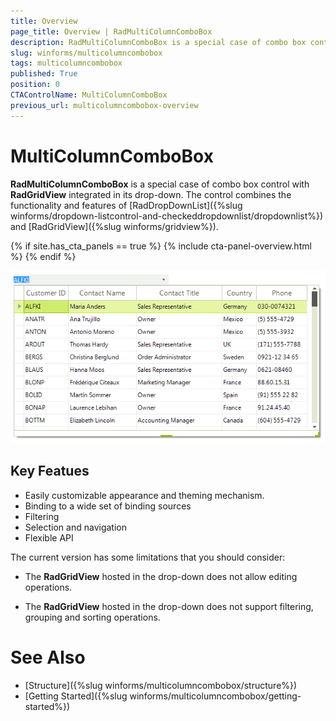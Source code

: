 ```yaml
---
title: Overview
page_title: Overview | RadMultiColumnComboBox
description: RadMultiColumnComboBox is a special case of combo box control with RadGridView integrated in its drop-down.
slug: winforms/multicolumncombobox
tags: multicolumncombobox
published: True
position: 0
CTAControlName: MultiColumnComboBox
previous_url: multicolumncombobox-overview
---
```


# MultiColumnComboBox

**RadMultiColumnComboBox** is a special case of combo box control with **RadGridView** integrated in its drop-down. The control combines the functionality and features of [RadDropDownList]({%slug winforms/dropdown-listcontrol-and-checkeddropdownlist/dropdownlist%}) and [RadGridView]({%slug winforms/gridview%}). 

{% if site.has_cta_panels == true %}
{% include cta-panel-overview.html %}
{% endif %}

![multicolumncombobox-overview 001](images/multicolumncombobox-overview001.png)

## Key Featues

* Easily customizable appearance and theming mechanism.
* Binding to a wide set of binding sources
* Filtering
* Selection and navigation
* Flexible API

The current version has some limitations that you should consider: 

* The **RadGridView** hosted in the drop-down does not allow editing operations.

* The **RadGridView** hosted in the drop-down does not support filtering, grouping and sorting operations.


# See Also

* [Structure]({%slug winforms/multicolumncombobox/structure%})	
* [Getting Started]({%slug winforms/multicolumncombobox/getting-started%})	

